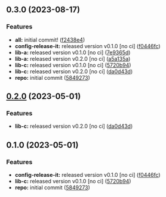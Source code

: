 

## 0.3.0 (2023-08-17)


### Features

* **all:** initial commit! ([f2438e4](https://github.com/ejardim-agro/monorepo-semantic-releases/commit/f2438e4b2b615c9d968a955c5eb29303043649c8))
* **config-release-it:** released version v0.1.0 [no ci] ([f0446fc](https://github.com/ejardim-agro/monorepo-semantic-releases/commit/f0446fc59c62a71c8d9847d38f6de84f001540ad))
* **lib-a:** released version v0.1.0 [no ci] ([7e9365d](https://github.com/ejardim-agro/monorepo-semantic-releases/commit/7e9365d3f642fcbcbb415a6bafdd2711d6084d4d))
* **lib-a:** released version v0.2.0 [no ci] ([a5a135a](https://github.com/ejardim-agro/monorepo-semantic-releases/commit/a5a135a0f5e94593402c29788fe683c76f3c7c86))
* **lib-c:** released version v0.1.0 [no ci] ([5720b94](https://github.com/ejardim-agro/monorepo-semantic-releases/commit/5720b9478083eda6a67a39ca8bfb6dbe2e7d97b0))
* **lib-c:** released version v0.2.0 [no ci] ([da0d43d](https://github.com/ejardim-agro/monorepo-semantic-releases/commit/da0d43d9539c6482a3b5b3b7fc1e993724cee886))
* **repo:** initial commit ([5849273](https://github.com/ejardim-agro/monorepo-semantic-releases/commit/58492737f01fe3a2fd98e0b2b3c0646e6850a8db))

## [0.2.0](https://github.com/b12k/monorepo-semantic-releases/compare/@mono/lib-a-v0.1.0...@mono/lib-a-v0.2.0) (2023-05-01)


### Features

* **lib-c:** released version v0.2.0 [no ci] ([da0d43d](https://github.com/b12k/monorepo-semantic-releases/commit/da0d43d9539c6482a3b5b3b7fc1e993724cee886))

## 0.1.0 (2023-05-01)


### Features

* **config-release-it:** released version v0.1.0 [no ci] ([f0446fc](https://github.com/b12k/monorepo-semantic-releases/commit/f0446fc59c62a71c8d9847d38f6de84f001540ad))
* **lib-c:** released version v0.1.0 [no ci] ([5720b94](https://github.com/b12k/monorepo-semantic-releases/commit/5720b9478083eda6a67a39ca8bfb6dbe2e7d97b0))
* **repo:** initial commit ([5849273](https://github.com/b12k/monorepo-semantic-releases/commit/58492737f01fe3a2fd98e0b2b3c0646e6850a8db))